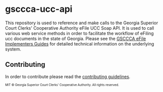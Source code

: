 # gsccca-ucc-api
This repository is used to reference and make calls to the Georgia Superior Court Clerks' Cooperative Authority eFile UCC Soap API. It is used to call various web service methods in order to facilitate the workflow of eFiling ucc documents in the state of Georgia. Please see the [GSCCCA eFile Implementers Guides][1] for detailed technical information on the underlying system.

## Contributing
In order to contribute please read the [contributing guidelines][2].

<sub><sub>MIT © Georgia Superior Court Clerks' Cooperative Authority. All rights reserved.</sub></sub>

[1]: https://efile.gsccca.org/Implementers.aspx
[2]: /docs/CONTRIBUTING.md
